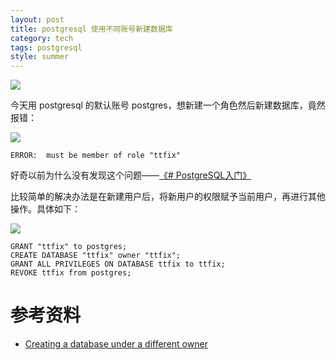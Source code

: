 ```yaml
---
layout: post
title: postgresql 使用不同账号新建数据库
category: tech
tags: postgresql
style: summer
---
```

![](https://cdn.kelu.org/blog/tags/postgresql.jpg)

今天用 postgresql 的默认账号 postgres，想新建一个角色然后新建数据库，竟然报错：

![](https://cdn.kelu.org/blog/2017/09/pg1.png)

	ERROR:  must be member of role "ttfix"

好奇以前为什么没有发现这个问题——[《# PostgreSQL入门》](/tech/2017/04/08/postgresql-tutorial.html)

比较简单的解决办法是在新建用户后，将新用户的权限赋予当前用户，再进行其他操作。具体如下：

![](https://cdn.kelu.org/blog/2017/09/pg2.png)

	GRANT "ttfix" to postgres;
	CREATE DATABASE "ttfix" owner "ttfix";
	GRANT ALL PRIVILEGES ON DATABASE ttfix to ttfix;
	REVOKE ttfix from postgres;

# 参考资料

* [Creating a database under a different owner](https://dba.stackexchange.com/questions/96368/creating-a-database-under-a-different-owner)
